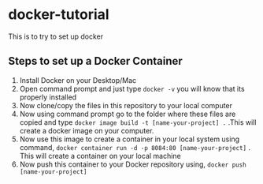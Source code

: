 # docker-tutorial
This is to try to set up docker

## Steps to set up a Docker Container

1. Install Docker on your Desktop/Mac
2. Open command prompt and just type ```docker -v``` you will know that its properly installed
3. Now clone/copy the files in this repository to your local computer
4. Now using command prompt go to the folder where these files are copied and type ```docker image build -t [name-your-project] .``` .This will create a docker image on your computer.
5. Now use this image to create a container in your local system using command, ```docker container run -d -p 8084:80 [name-your-project]``` . This will create a container on your local machine
6. Now push this container to your Docker repository using, ```docker push [name-your-project]```
